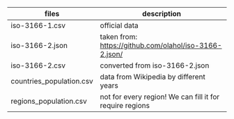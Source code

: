 | files                    | description    |
| ------------------------ | -------------- |
| iso-3166-1.csv           | official data  |
| iso-3166-2.json          | taken from: https://github.com/olahol/iso-3166-2.json/      |
| iso-3166-2.csv           | converted from iso-3166-2.json |
| countries_population.csv | data from Wikipedia by different years |
| regions_population.csv   | not for every region! We can fill it for require regions |
